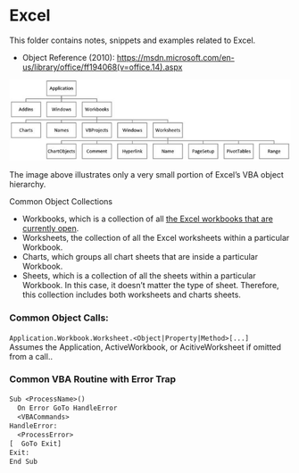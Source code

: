 # Excel

This folder contains notes, snippets and examples related to Excel.

- Object Reference (2010): https://msdn.microsoft.com/en-us/library/office/ff194068(v=office.14).aspx 

![Excel Object Heirarchy Chart](https://github.com/MrMikey59/00---Projects/blob/master/Excel/Excel%20Object%20Chart.jpg)

The image above illustrates only a very small portion of Excel’s VBA object hierarchy.  

Common Object Collections

-	Workbooks, which is a collection of all [the Excel workbooks that are currently open](https://powerspreadsheets.com/vba-open-workbook/).  
-	Worksheets, the collection of all the Excel worksheets within a particular Workbook.  
-	Charts, which groups all chart sheets that are inside a particular Workbook.  
-	Sheets, which is a collection of all the sheets within a particular Workbook. In this case, it doesn’t matter the type of sheet. Therefore, this collection includes both worksheets and charts sheets.  

### Common Object Calls:
`Application.Workbook.Worksheet.<Object|Property|Method>[...]`  
Assumes the Application, ActiveWorkbook, or AcitiveWorksheet if omitted from a call..

### Common VBA Routine with Error Trap
```vba
Sub <ProcessName>()
  On Error GoTo HandleError
  <VBACommands>
HandleError:
  <ProcessError>
[  GoTo Exit]
Exit:
End Sub
```